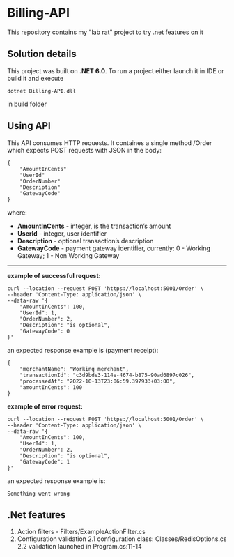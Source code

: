 # Billing-API
This repository contains my "lab rat" project to try .net features on it

## Solution details

This project was built on **.NET 6.0**.
To run a project either launch it in IDE or build it and execute 

`dotnet Billing-API.dll`

in build folder

## Using API

This API consumes HTTP requests.
It containes a single method /Order which expects POST requests with JSON in the body:

```
{
    "AmountInCents"
    "UserId"
    "OrderNumber"
    "Description"
    "GatewayCode"
}
```

where:
- **AmountInCents** - integer, is the transaction’s amount
- **UserId** - integer, user identifier
- **Description** - optional transaction’s description
- **GatewayCode** - payment gateway identifier, currently: 0 - Working Gateway; 1 - Non Working Gateway

---

**example of successful request:**

```
curl --location --request POST 'https://localhost:5001/Order' \
--header 'Content-Type: application/json' \
--data-raw '{
    "AmountInCents": 100,
    "UserId": 1,
    "OrderNumber": 2,
    "Description": "is optional",
    "GatewayCode": 0
}'
```

an expected response example is (payment receipt):

```
{
    "merchantName": "Working merchant",
    "transactionId": "c3d9bde3-114e-4674-b875-90ad6897c026",
    "processedAt": "2022-10-13T23:06:59.397933+03:00",
    "amountInCents": 100
}
```

**example of error request:**

```
curl --location --request POST 'https://localhost:5001/Order' \
--header 'Content-Type: application/json' \
--data-raw '{
    "AmountInCents": 100,
    "UserId": 1,
    "OrderNumber": 2,
    "Description": "is optional",
    "GatewayCode": 1
}'
```

an expected response example is:

```
Something went wrong
```


## .Net features

1. Action filters - Filters/ExampleActionFilter.cs
2. Configuration validation
  2.1 configuration class: Classes/RedisOptions.cs
  2.2 validation launched in Program.cs:11-14
